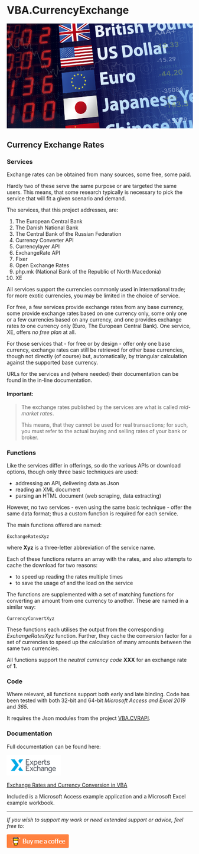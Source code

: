 # VBA.CurrencyExchange #
![Help](https://raw.githubusercontent.com/GustavBrock/VBA.CurrencyExchange/master/images/EE%20CurrencyExchange.png)

## Currency Exchange Rates ##

### Services ###
Exchange rates can be obtained from many sources, some free, some paid.

Hardly two of these serve the same purpose or are targeted the same users. This means, that some research typically is necessary to pick the service that will fit a given scenario and demand.

The services, that this project addresses, are:

1. The European Central Bank
2. The Danish National Bank
3. The Central Bank of the Russian Federation
4. Currency Converter API
5. Currencylayer API
6. ExchangeRate API
7. Fixer
8. Open Exchange Rates
9. php.mk (National Bank of the Republic of North Macedonia)
10. XE

All services support the currencies commonly used in international trade; for more exotic currencies, you may be limited in the choice of service.

For free, a few services provide exchange rates from any base currency, some provide exchange rates based on one currency only, some only one or a few currencies based on any currency, and one provides exchange rates *to* one currency only (Euro, The European Central Bank). One service, XE, offers *no free plan* at all.

For those services that - for free or by design - offer only one base currency, exchange rates can still be retrieved for other base currencies, though not directly (of course) but, automatically, by triangular calculation against the supported base currency.

URLs for the services and (where needed) their documentation can be found in the in-line documentation.


#### Important:
> The exchange rates published by the services are what is called *mid-market rates*.
> 
> This means, that they cannot be used for real transactions; for such, you must refer to the actual buying and selling rates of your bank or broker. 


### Functions ###
Like the services differ in offerings, so do the various APIs or download options, though only three basic techniques are used:

* addressing an API, delivering data as Json
* reading an XML document
* parsing an HTML document (web scraping, data extracting)

However, no two services - even using the same basic technique - offer the same data format; thus a custom function is required for each service.

The main functions offered are named:

	ExchangeRatesXyz

where **Xyz** is a three-letter abbreviation of the service name.

Each of these functions returns an array with the rates, and also attempts to cache the download for two reasons:

- to speed up reading the rates multiple times
- to save the usage of and the load on the service

The functions are supplemented with a set of matching functions for converting an amount from one currency to another. These are named in a similar way:

	CurrencyConvertXyz

These functions each utilises the output from the corresponding *ExchangeRatesXyz* function. Further, they cache the conversion factor for a set of currencies to speed up the calculation of many amounts between the same two currencies.

All functions support the *neutral currency code* **XXX** for an exchange rate of **1**.


### Code ###
Where relevant, all functions support both early and late binding. Code has been tested with both 32-bit and 64-bit *Microsoft Access and Excel 2019* and *365*.

It requires the Json modules from the project [VBA.CVRAPI](https://github.com/CactusData/VBA.CVRAPI).

### Documentation ###
Full documentation can be found here:

![EE Logo](https://raw.githubusercontent.com/GustavBrock/VBA.CurrencyExchange/master/images/EE%20Logo.png) 

[Exchange Rates and Currency Conversion in VBA](https://www.experts-exchange.com/articles/33199/Exchange-Rates-and-Currency-Conversion-in-VBA.html)

Included is a Microsoft Access example application and a Microsoft Excel example workbook.

<hr>

*If you wish to support my work or need extended support or advice, feel free to:*

<p>

[<img src="https://raw.githubusercontent.com/GustavBrock/VBA.CurrencyExchange/master/images/BuyMeACoffee.png">](https://www.buymeacoffee.com/gustav/)